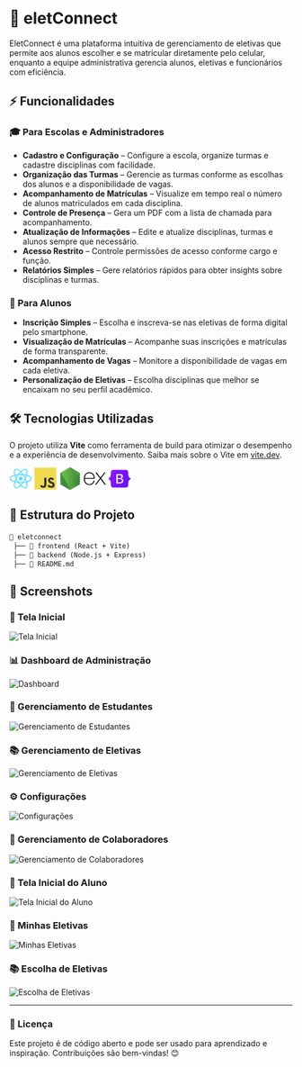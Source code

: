 # 🚀 eletConnect

EletConnect é uma plataforma intuitiva de gerenciamento de eletivas que permite aos alunos escolher e se matricular diretamente pelo celular, enquanto a equipe administrativa gerencia alunos, eletivas e funcionários com eficiência.

## ⚡ Funcionalidades

### 🎓 Para Escolas e Administradores
- **Cadastro e Configuração** – Configure a escola, organize turmas e cadastre disciplinas com facilidade.
- **Organização das Turmas** – Gerencie as turmas conforme as escolhas dos alunos e a disponibilidade de vagas.
- **Acompanhamento de Matrículas** – Visualize em tempo real o número de alunos matriculados em cada disciplina.
- **Controle de Presença** – Gera um PDF com a lista de chamada para acompanhamento.
- **Atualização de Informações** – Edite e atualize disciplinas, turmas e alunos sempre que necessário.
- **Acesso Restrito** – Controle permissões de acesso conforme cargo e função.
- **Relatórios Simples** – Gere relatórios rápidos para obter insights sobre disciplinas e turmas.

### 📱 Para Alunos
- **Inscrição Simples** – Escolha e inscreva-se nas eletivas de forma digital pelo smartphone.
- **Visualização de Matrículas** – Acompanhe suas inscrições e matrículas de forma transparente.
- **Acompanhamento de Vagas** – Monitore a disponibilidade de vagas em cada eletiva.
- **Personalização de Eletivas** – Escolha disciplinas que melhor se encaixam no seu perfil acadêmico.

## 🛠️ Tecnologias Utilizadas

O projeto utiliza **Vite** como ferramenta de build para otimizar o desempenho e a experiência de desenvolvimento. Saiba mais sobre o Vite em [vite.dev](https://vite.dev/).

<p align="left">
  <img src="https://raw.githubusercontent.com/devicons/devicon/master/icons/react/react-original.svg" alt="React" width="40" height="40"/> 
  <img src="https://raw.githubusercontent.com/devicons/devicon/master/icons/javascript/javascript-original.svg" alt="JavaScript" width="40" height="40"/> 
  <img src="https://raw.githubusercontent.com/devicons/devicon/master/icons/nodejs/nodejs-original.svg" alt="Node.js" width="40" height="40"/> 
  <img src="https://raw.githubusercontent.com/devicons/devicon/master/icons/express/express-original.svg" alt="Express" width="40" height="40"/> 
  <img src="https://raw.githubusercontent.com/devicons/devicon/master/icons/bootstrap/bootstrap-original.svg" alt="Bootstrap" width="40" height="40"/>
</p>

## 📂 Estrutura do Projeto

```
📂 eletconnect
 ├── 📂 frontend (React + Vite)
 ├── 📂 backend (Node.js + Express)
 ├── 📜 README.md
```

## 📸 Screenshots

### 🏫 Tela Inicial
![Tela Inicial](./screenshots/tela_inicial.png)

### 📊 Dashboard de Administração
![Dashboard](./screenshots/dashboard.png)

### 📜 Gerenciamento de Estudantes
![Gerenciamento de Estudantes](./screenshots/gerenciamento_estudantes.png)

### 📚 Gerenciamento de Eletivas
![Gerenciamento de Eletivas](./screenshots/gerenciamento_eletivas.png)

### ⚙️ Configurações
![Configurações](./screenshots/configuracoes.png)

### 👥 Gerenciamento de Colaboradores
![Gerenciamento de Colaboradores](./screenshots/gerenciamento_colaboradores.png)

### 📲 Tela Inicial do Aluno
![Tela Inicial do Aluno](./screenshots/tela_aluno_inicial.png)

### 📌 Minhas Eletivas
![Minhas Eletivas](./screenshots/tela_aluno_minhas_eletivas.png)

### 📚 Escolha de Eletivas
![Escolha de Eletivas](./screenshots/tela_aluno_escolha_eletivas.png)

---

### 📝 Licença

Este projeto é de código aberto e pode ser usado para aprendizado e inspiração. Contribuições são bem-vindas! 😊
